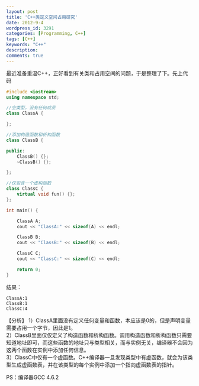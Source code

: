 ```yaml
---
layout: post
title: 'C++类定义空间占用研究'
date: 2012-9-4
wordpress_id: 3291
categories: [Programming, C++]
tags: [C++]
keywords: "C++"
description: 
comments: true
---
```

最近准备重温C++，正好看到有关类和占用空间的问题，于是整理了下。先上代码

``` cpp 
#include <iostream>
using namespace std;

//空类型，没有任何成员
class ClassA {

};

//添加构造函数和析构函数
class ClassB {

public:
	ClassB() {};
	~ClassB() {};

};

//仅包含一个虚构函数
class ClassC {
	virtual void fun() {};
};

int main() {

	ClassA A;
	cout << "ClassA:" << sizeof(A) << endl;

	ClassB B;
	cout << "ClassB:" << sizeof(B) << endl;

	ClassC C;
	cout << "ClassC:" << sizeof(C) << endl;

	return 0;
}
```

结果：

```
ClassA:1
ClassB:1
ClassC:4
```
【分析】
1）ClassA里面没有定义任何变量和函数，本应该是0的，但是声明变量需要占用一个字节，因此是1。    
2）ClassB里面仅仅定义了构造函数和析构函数。调用构造函数和析构函数只需要知道地址即可，而这些函数的地址只与类型相关，而与实例无关，编译器不会因为这两个函数在实例中添加任何信息。    
3）ClassC中仅有一个虚函数。C++编译器一旦发现类型中有虚函数，就会为该类型生成虚函数表，并在该类型的每个实例中添加一个指向虚函数表的指针。
    
PS：编译器GCC 4.6.2    
